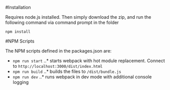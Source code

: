 #Installation

Requires node.js installed. Then simply download the zip, and run the following command via command prompt in the folder
```
npm install
```

#NPM Scripts

The NPM scripts defined in the packages.json are:
* `npm run start`
..* starts webpack with hot module replacement. Connect to `http://localhost:3000/dist/index.html`
* `npm run build`
..* builds the files to `/dist/bundle.js`
* `npm run dev`
..* runs webpack in dev mode with additional console logging